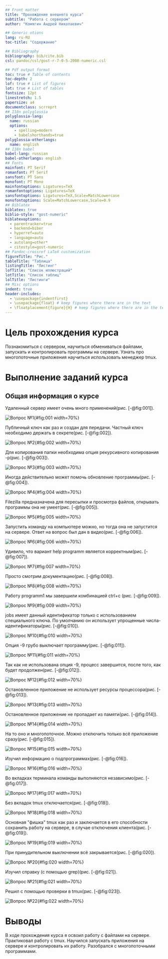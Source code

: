 ```yaml
---
## Front matter
title: "Прохождение внешнего курса"
subtitle: "Работа с сервером"
author: "Комягин Андрей Николаевич"

## Generic otions
lang: ru-RU
toc-title: "Содержание"

## Bibliography
bibliography: bib/cite.bib
csl: pandoc/csl/gost-r-7-0-5-2008-numeric.csl

## Pdf output format
toc: true # Table of contents
toc-depth: 2
lof: true # List of figures
lot: true # List of tables
fontsize: 12pt
linestretch: 1.5
papersize: a4
documentclass: scrreprt
## I18n polyglossia
polyglossia-lang:
  name: russian
  options:
	- spelling=modern
	- babelshorthands=true
polyglossia-otherlangs:
  name: english
## I18n babel
babel-lang: russian
babel-otherlangs: english
## Fonts
mainfont: PT Serif
romanfont: PT Serif
sansfont: PT Sans
monofont: PT Mono
mainfontoptions: Ligatures=TeX
romanfontoptions: Ligatures=TeX
sansfontoptions: Ligatures=TeX,Scale=MatchLowercase
monofontoptions: Scale=MatchLowercase,Scale=0.9
## Biblatex
biblatex: true
biblio-style: "gost-numeric"
biblatexoptions:
  - parentracker=true
  - backend=biber
  - hyperref=auto
  - language=auto
  - autolang=other*
  - citestyle=gost-numeric
## Pandoc-crossref LaTeX customization
figureTitle: "Рис."
tableTitle: "Таблица"
listingTitle: "Листинг"
lofTitle: "Список иллюстраций"
lotTitle: "Список таблиц"
lolTitle: "Листинги"
## Misc options
indent: true
header-includes:
  - \usepackage{indentfirst}
  - \usepackage{float} # keep figures where there are in the text
  - \floatplacement{figure}{H} # keep figures where there are in the text
---
```


# Цель прохождения курса

Познакомиться с сервером, научиться обмениваться файлами, запускать и контролировать программы на сервере. Узнать про многопоточные приложения научиться использовать менеджер tmux.

# Выполнение заданий курса

## Общая информация о курсе

Удаленный сервер имеет очень много применений(рис. [-@fig:001]).

![Вопрос №1](image/1.PNG){#fig:001 width=70%}

Публичный ключ как раз и создан для передачи. Частный ключ необходимо держать в секрете(рис. [-@fig:002]).

![Вопрос №2](image/2.PNG){#fig:002 width=70%}

Для копирования папки необходима опция рекурсивного копирования -р(рис. [-@fig:003]).

![Вопрос №3](image/3.PNG){#fig:003 width=70%}

Иногда действительно может помочь обновление программы(рис. [-@fig:004]).

![Вопрос №4](image/4.PNG){#fig:004 width=70%}

Filezilla предназначена для пересылки и просмотра файлов, открывать программы она не умеет(рис. [-@fig:005]).

![Вопрос №5](image/5.PNG){#fig:005 width=70%}

Запустить команду на компьютере можно, но тогда она не запустится на сервере. Ответ на вопрос был дан в видео(рис. [-@fig:006]).

![Вопрос №6](image/6.PNG){#fig:006 width=70%}

Удивило, что вариант help programm является корректным(рис. [-@fig:007]).

![Вопрос №7](image/7.PNG){#fig:007 width=70%}

Просто смотрим документацию(рис. [-@fig:008]).

![Вопрос №8](image/8.PNG){#fig:008 width=70%}

Pаботу рrogramm1 мы завершили комбинацией ctrl+c (рис. [-@fig:009]).

![Вопрос №9](image/9.PNG){#fig:009 width=70%}

jobs имеет данный идентификатор только с использованием специального ключа. По умолчанию он использует упрощенные числа-идентификаторы(рис. [-@fig:010]).

![Вопрос №10](image/10.PNG){#fig:010 width=70%}

Опция -9 грубо выключает программу(рис. [-@fig:011]).

![Вопрос №11](image/11.PNG){#fig:011 width=70%}

Так как не использована опция -9, процесс завершится, после того, как будет продолжен(рис. [-@fig:012]).

![Вопрос №12](image/12.PNG){#fig:012 width=70%}

Остановленное приложение не использует ресурсы процессора(рис. [-@fig:013]).

![Вопрос №13](image/13.PNG){#fig:013 width=70%}

Остановленное приложение не пропадает из памяти(рис. [-@fig:014]).

![Вопрос №14](image/14.PNG){#fig:014 width=70%}

На то оно и многопоточное. Можно отключить только всё приложение сразу(рис. [-@fig:015]).

![Вопрос №15](image/15.PNG){#fig:015 width=70%}

Изучил информацию о подпрограммах(рис. [-@fig:016]).

![Вопрос №16](image/16.PNG){#fig:016 width=70%}

Во вкладках терминала команды выполняются независимо(рис. [-@fig:017]).

![Вопрос №17](image/17.PNG){#fig:017 width=70%}

Без вкладок tmux отключается(рис. [-@fig:018]).

![Вопрос №18](image/18.PNG){#fig:018 width=70%}

Основная "фишка" tmux как раз и заключается в его способности сохранить работу на сервере, в случае отключения клиента(рис. [-@fig:019]).

![Вопрос №19](image/19.PNG){#fig:019 width=70%}

При принудительном выключении всё закрывается(рис. [-@fig:020]).

![Вопрос №20](image/20.PNG){#fig:020 width=70%}

Изучил справку (с помощью grep)(рис. [-@fig:021]).

![Вопрос №21](image/21.PNG){#fig:021 width=70%}

Решил с помощью проверки в tmux(рис. [-@fig:023]).

![Вопрос №22](image/22.PNG){#fig:022 width=70%}


# Выводы

В ходе прохождения курса я освоил работу с файлами на сервере. Практиковал работу с tmux. Научился запускать приложения на сервере и контролировать их работу. Разобрался с многопоточными программами.

